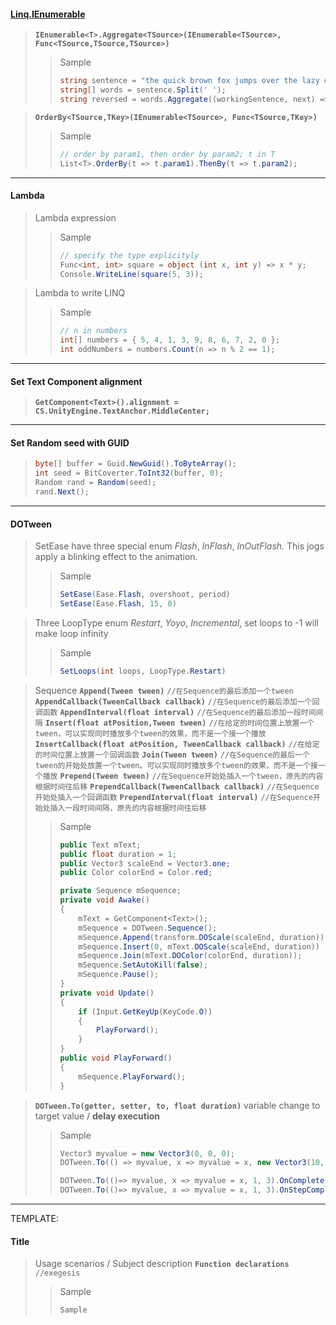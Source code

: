 #### [Linq.IEnumerable](https://learn.microsoft.com/zh-cn/dotnet/api/system.linq.enumerable?view=net-8.0)
> **`IEnumerable<T>.Aggregate<TSource>(IEnumerable<TSource>, Func<TSource,TSource,TSource>)`**
>> Sample
>> ```C#
>> string sentence = "the quick brown fox jumps over the lazy dog";
>> string[] words = sentence.Split(' ');
>> string reversed = words.Aggregate((workingSentence, next) => next + " " + workingSentence);
>> ```

> **`OrderBy<TSource,TKey>(IEnumerable<TSource>, Func<TSource,TKey>)`**
>> Sample
>> ```C#
>> // order by param1, then order by param2; t in T
>> List<T>.OrderBy(t => t.param1).ThenBy(t => t.param2);
>> ```

---

#### Lambda
> Lambda expression
>> Sample
>> ``` C#
>> // specify the type explicityly
>> Func<int, int> square = object (int x, int y) => x * y;
>> Console.WriteLine(square(5, 3));
>> ```

> Lambda to write LINQ
>> Sample
>> ```C#
>> // n in numbers
>> int[] numbers = { 5, 4, 1, 3, 9, 8, 6, 7, 2, 0 };
>> int oddNumbers = numbers.Count(n => n % 2 == 1);
>> ```

---

#### Set Text Component alignment
> **`GetComponent<Text>().alignment = CS.UnityEngine.TextAnchor.MiddleCenter;`**

---

<span id = "guid" style = "display:none;"></span>

#### Set Random seed with GUID 
> ```C#
> byte[] buffer = Guid.NewGuid().ToByteArray();
> int seed = BitCoverter.ToInt32(buffer, 0);
> Random rand = Random(seed);
> rand.Next();
> ```

---

#### DOTween
> SetEase have three special enum *Flash*, *InFlash*, *InOutFlash*. This jogs apply a blinking effect to the animation.
>> Sample 
>> ```C#
>> SetEase(Ease.Flash, overshoot, period)
>> SetEase(Ease.Flash, 15, 0)
>> ```

> Three LoopType enum *Restart*, *Yoyo*, *Incremental*, set loops to -1 will make loop infinity 
>> Sample 
>> ```C#
>> SetLoops(int loops, LoopType.Restart)
>> ```

> Sequence
> **`Append(Tween tween)`** `//在Sequence的最后添加一个tween`
> **`AppendCallback(TweenCallback callback)`** `//在Sequence的最后添加一个回调函数`
> **`AppendInterval(float interval)`** `//在Sequence的最后添加一段时间间隔`
> **`Insert(float atPosition,Tween tween)`** `//在给定的时间位置上放置一个tween，可以实现同时播放多个tween的效果，而不是一个接一个播放`
> **`InsertCallback(float atPosition, TweenCallback callback)`** `//在给定的时间位置上放置一个回调函数`
> **`Join(Tween tween)`** `//在Sequence的最后一个tween的开始处放置一个tween。可以实现同时播放多个tween的效果，而不是一个接一个播放`
> **`Prepend(Tween tween)`** `//在Sequence开始处插入一个tween，原先的内容根据时间往后移`
> **`PrependCallback(TweenCallback callback)`** `//在Sequence开始处插入一个回调函数`
> **`PrependInterval(float interval)`** `//在Sequence开始处插入一段时间间隔，原先的内容根据时间往后移`
>> Sample
>> ```C#
>> public Text mText;
>> public float duration = 1;
>> public Vector3 scaleEnd = Vector3.one;
>> public Color colorEnd = Color.red;
>> 
>> private Sequence mSequence;
>> private void Awake()
>> {
>>     mText = GetComponent<Text>();
>>     mSequence = DOTween.Sequence();
>>     mSequence.Append(transform.DOScale(scaleEnd, duration));
>>     mSequence.Insert(0, mText.DOScale(scaleEnd, duration))
>>     mSequence.Join(mText.DOColor(colorEnd, duration));
>>     mSequence.SetAutoKill(false);
>>     mSequence.Pause();
>> }
>> private void Update()
>> {
>>     if (Input.GetKeyUp(KeyCode.O))
>>     {
>>         PlayForward();
>>     }
>> }
>> public void PlayForward()
>> {
>>     mSequence.PlayForward();
>> }
>> ```

> **`DOTween.To(getter, setter, to, float duration)`**
> variable change to target value / **delay execution**
>> Sample
>> ```C#
>> Vector3 myvalue = new Vector3(0, 0, 0);
>> DOTween.To(() => myvalue, x => myvalue = x, new Vector3(10, 10, 10), 2);
>> 
>> DOTween.To(()=> myvalue, x => myvalue = x, 1, 3).OnComplete(() => "execution");
>> DOTween.To(()=> myvalue, x => myvalue = x, 1, 3).OnStepComplete(() => "execution"); // executed every three seconds
>> ```

---

TEMPLATE:
<span></span>

#### Title
> Usage scenarios / Subject description
> **` Function declarations `** `//exegesis`
>> Sample
>> ```C#
>> Sample
>> ```  